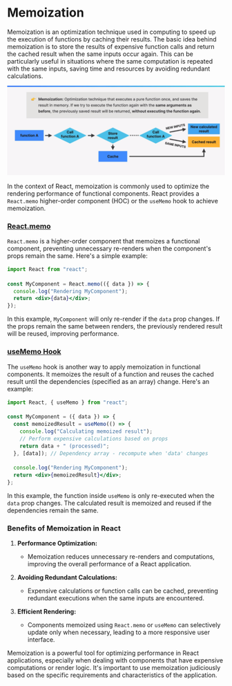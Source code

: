# Memoization

Memoization is an optimization technique used in computing to speed up the execution of functions by caching their results. The basic idea behind memoization is to store the results of expensive function calls and return the cached result when the same inputs occur again. This can be particularly useful in situations where the same computation is repeated with the same inputs, saving time and resources by avoiding redundant calculations.

![Alt text](./images/memoization.png)

In the context of React, memoization is commonly used to optimize the rendering performance of functional components. React provides a `React.memo` higher-order component (HOC) or the `useMemo` hook to achieve memoization.

### [React.memo](./Memo%20function.md)

`React.memo` is a higher-order component that memoizes a functional component, preventing unnecessary re-renders when the component's props remain the same. Here's a simple example:

```jsx
import React from "react";

const MyComponent = React.memo(({ data }) => {
  console.log("Rendering MyComponent");
  return <div>{data}</div>;
});
```

In this example, `MyComponent` will only re-render if the `data` prop changes. If the props remain the same between renders, the previously rendered result will be reused, improving performance.

### [useMemo Hook](./useMemo.md)

The `useMemo` hook is another way to apply memoization in functional components. It memoizes the result of a function and reuses the cached result until the dependencies (specified as an array) change. Here's an example:

```jsx
import React, { useMemo } from "react";

const MyComponent = ({ data }) => {
  const memoizedResult = useMemo(() => {
    console.log("Calculating memoized result");
    // Perform expensive calculations based on props
    return data + " (processed)";
  }, [data]); // Dependency array - recompute when 'data' changes

  console.log("Rendering MyComponent");
  return <div>{memoizedResult}</div>;
};
```

In this example, the function inside `useMemo` is only re-executed when the `data` prop changes. The calculated result is memoized and reused if the dependencies remain the same.

### Benefits of Memoization in React

1. **Performance Optimization:**

   - Memoization reduces unnecessary re-renders and computations, improving the overall performance of a React application.

2. **Avoiding Redundant Calculations:**

   - Expensive calculations or function calls can be cached, preventing redundant executions when the same inputs are encountered.

3. **Efficient Rendering:**
   - Components memoized using `React.memo` or `useMemo` can selectively update only when necessary, leading to a more responsive user interface.

Memoization is a powerful tool for optimizing performance in React applications, especially when dealing with components that have expensive computations or render logic. It's important to use memoization judiciously based on the specific requirements and characteristics of the application.
